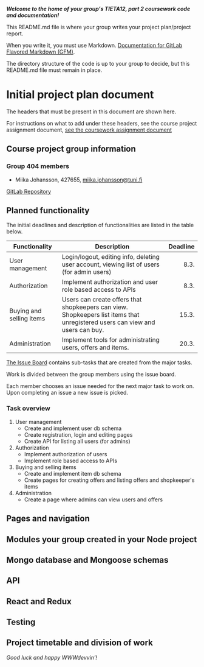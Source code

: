***Welcome to the home of your group's TIETA12, part 2 coursework code and documentation!***

This README.md file is where your group writes your project plan/project report.

When you write it, you must use Markdown. [Documentation for GitLab Flavored Markdown (GFM)](https://docs.gitlab.com/ee/user/markdown.html).

The directory structure of the code is up to your group to decide, but this README.md file must remain in place.


# Initial project plan document
The headers that must be present in this document are shown here. 

For instructions on what to add under these headers, see the course project assignment document, [see the coursework assignment document](https://docs.google.com/document/d/1ctG6mURrs1WlqwwPnMOFE_mSIEhZVCjp2XGefAZMdxQ/edit#heading=h.vsanic5plbto)

## Course project group information    
### Group 404 members
- Miika Johansson, 427655, miika.johansson@tuni.fi

[GitLab Repository](https://course-gitlab.tuni.fi/tieta12-2019-2020/404/tree/master)
## Planned functionality  
The initial deadlines and description of functionalities are listed in the table below.

| Functionality | Description | Deadline |
| ---  | ---         |      ---:|
| User management | Login/logout, editing info, deleting user account, viewing list of users (for admin users) | 8.3. |
| Authorization | Implement authorization and user role based access to APIs | 8.3. |
| Buying and selling items | Users can create offers that shopkeepers can view. Shopkeepers list items that unregistered users can view and users can buy. | 15.3. |
| Administration | Implement tools for administrating users, offers and items. | 20.3. |

[The Issue Board](https://course-gitlab.tuni.fi/tieta12-2019-2020/404/-/boards) contains sub-tasks that are created from the major tasks. 

Work is divided between the group members using the issue board.

Each member chooses an issue needed for the next major task to work on. Upon completing an issue a new issue is picked.

### Task overview
1. User management
    - Create and implement user db schema
    - Create registration, login and editing pages
    - Create API for listing all users (for admins)
2. Authorization
    - Implement authorization of users
    - Implement role based access to APIs
3. Buying and selling items
    - Create and implement item db schema
    - Create pages for creating offers and listing offers and shopkeeper's items
4. Administration
    - Create a page where admins can view users and offers
## Pages and navigation    
## Modules your group created in your Node project    
## Mongo database and Mongoose schemas    
## API
## React and Redux
## Testing    
## Project timetable and division of work    


*Good luck and happy WWWdevvin’!*
